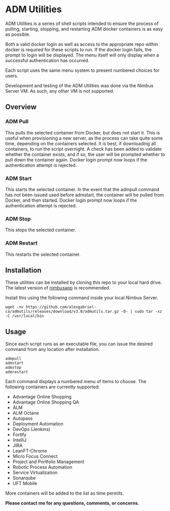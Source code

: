 # ADM Utilities

ADM Utilities is a series of shell scripts intended to ensure the process of pulling, starting, stopping, and restarting ADM docker containers is as easy as possible.

Both a valid docker login as well as access to the appropriate repo within docker is required for these scripts to run.  If the docker login fails, the prompt to login will be displayed.  The menu itself will only display when a successful authentication has occurred.

Each script uses the same menu system to present numbered choices for users.

Development and testing of the ADM Utilities was done via the Nimbus Server VM.  As such, any other VM is not supported.

## Overview
### ADM Pull
This pulls the selected container from Docker, but does not start it.  This is useful when provisioning a new server, as the process can take quite some time, depending on the containers selected.  It is best, if downloading all containers, to run the script overnight.  A check has been added to validate whether the container exists, and if so, the user will be prompted whether to pull down the container again.  Docker login prompt now loops if the authentication attempt is rejected.

### ADM Start
This starts the selected container.  In the event that the admpull command has not been issued used before admstart, the container will be pulled from Docker, and then started.  Docker login prompt now loops if the authentication attempt is rejected.

### ADM Stop
This stops the selected container.

### ADM Restart
This restarts the selected container.

## Installation
These utilities can be installed by cloning this repo to your local hard drive.  The latest version of [nimbusapp](https://github.com/admpresales/nimbusapp/) is recommended.  

Install this using the following command inside your local Nimbus Server.

`wget -nv https://github.com/alexgabriel-ca/admutils/releases/download/v3.0/admutils.tar.gz -O- | sudo tar -xz -C /usr/local/bin`  

## Usage
Since each script runs as an executable file, you can issue the desired command from any location after installation.  

`admpull`  
`admstart`  
`admstop`  
`admrestart`  

Each command displays a numbered menu of items to choose.  The following containers are currently supported:
* Advantage Online Shopping
* Advantage Online Shopping QA
* ALM
* ALM Octane
* Autopass
* Deployment Automation
* DevOps (Jenkins)
* Fortify
* IntelliJ
* JIRA
* LeanFT-Chrome
* Micro Focus Connect
* Project and Portfolio Management
* Robotic Process Automation
* Service Virtualization
* Sonarqube
* UFT Mobile

More containers will be added to the list as time permits.

**Please contact me for any questions, comments, or concerns.**
